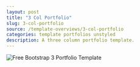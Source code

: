 ```yaml
---
layout: post
title: "3 Col Portfolio"
slug: 3-col-portfolio
source: /template-overviews/3-col-portfolio
categories: template portfolios unstyled
description: A three column portfolio template.
---
```


<img src="/assets/img/templates/3-col-portfolio.jpg" class="img-responsive" alt="Free Bootstrap 3 Portfolio Template">